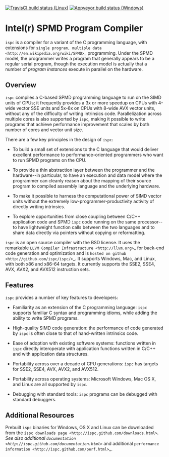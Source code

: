 [![TravisCI build status (Linux)](https://travis-ci.org/ispc/ispc.svg?branch=master)](https://travis-ci.org/ispc/ispc)
[![Appveyor build status (Windows)](https://ci.appveyor.com/api/projects/status/xfllw9vkp3lj4l0v/branch/master?svg=true)](https://ci.appveyor.com/project/ispc/ispc/branch/master)

Intel(r) SPMD Program Compiler
==============================

``ispc`` is a compiler for a variant of the C programming language, with
extensions for `single program, multiple data
<http://en.wikipedia.org/wiki/SPMD>`_ programming.  Under the SPMD model,
the programmer writes a program that generally appears to be a regular
serial program, though the execution model is actually that a number of
*program instances* execute in parallel on the hardware.

Overview
--------

``ispc`` compiles a C-based SPMD programming language to run on the SIMD
units of CPUs; it frequently provides a 3x or more speedup on CPUs with
4-wide vector SSE units and 5x-6x on CPUs with 8-wide AVX vector units,
without any of the difficulty of writing intrinsics code.  Parallelization
across multiple cores is also supported by ``ispc``, making it
possible to write programs that achieve performance improvement that scales
by both number of cores and vector unit size.

There are a few key principles in the design of ``ispc``:

  * To build a small set of extensions to the C language that
    would deliver excellent performance to performance-oriented
    programmers who want to run SPMD programs on the CPU.

  * To provide a thin abstraction layer between the programmer
    and the hardware--in particular, to have an execution and
    data model where the programmer can cleanly reason about the
    mapping of their source program to compiled assembly language
    and the underlying hardware.

  * To make it possible to harness the computational power of SIMD
    vector units without the extremely low-programmer-productivity
    activity of directly writing intrinsics.

  * To explore opportunities from close coupling between C/C++
    application code and SPMD ``ispc`` code running on the
    same processor--to have lightweight function calls between
    the two languages and to share data directly via pointers without
    copying or reformatting.

``ispc`` is an open source compiler with the BSD license.  It uses the
remarkable `LLVM Compiler Infrastructure <http://llvm.org>`_ for back-end
code generation and optimization and is `hosted on
github <http://github.com/ispc/ispc/>`_. It supports Windows, Mac, and
Linux, with both x86 and x86-64 targets.  It currently supports the SSE2,
SSE4, AVX, AVX2, and AVX512 instruction sets.

Features
--------

``ispc`` provides a number of key features to developers:

  * Familiarity as an extension of the C programming
    language: ``ispc`` supports familiar C syntax and
    programming idioms, while adding the ability to write SPMD
    programs.

  * High-quality SIMD code generation: the performance
    of code generated by ``ispc`` is often close to that of
    hand-written intrinsics code.

  * Ease of adoption with existing software
    systems: functions written in ``ispc`` directly
    interoperate with application functions written in C/C++ and
    with application data structures.
            
  * Portability across over a decade of CPU
    generations: ``ispc`` has targets for SSE2, SSE4, AVX, AVX2, and AVX512.

  * Portability across operating systems: Microsoft
    Windows, Mac OS X, and Linux are all supported
    by ``ispc``.

  * Debugging with standard tools: ``ispc``
    programs can be debugged with standard debuggers.

Additional Resources
--------------------

Prebuilt ``ispc`` binaries for Windows, OS X and Linux can be downloaded
from the `ispc downloads page <http://ispc.github.com/downloads.html>`_.
See also additional
`documentation <http://ispc.github.com/documentation.html>`_ and additional
`performance information <http://ispc.github.com/perf.html>`_.
